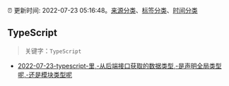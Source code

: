 :alarm_clock: 更新时间: 2022-07-23 05:16:48。[来源分类](../README.md)、[标签分类](../TAGS.md)、[时间分类](../TIMELINE.md)

## TypeScript


> 关键字：`TypeScript`



- [2022-07-23-typescript-里,-从后端接口获取的数据类型,-是声明全局类型呢,-还是模块类型呢](https://www.v2ex.com/t/868154) 